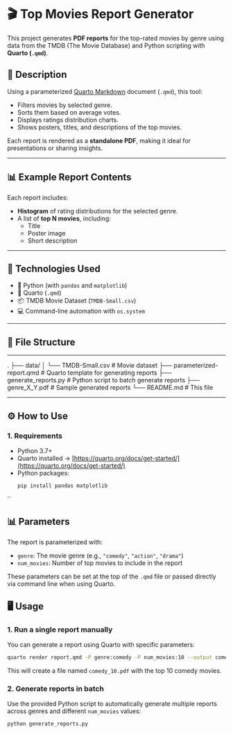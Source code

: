 # 🎬 Top Movies Report Generator

This project generates **PDF reports** for the top-rated movies by genre using data from the TMDB (The Movie Database) and Python scripting with **Quarto (`.qmd`)**.

## 📄 Description

Using a parameterized [Quarto Markdown](https://quarto.org/) document (`.qmd`), this tool:
- Filters movies by selected genre.
- Sorts them based on average votes.
- Displays ratings distribution charts.
- Shows posters, titles, and descriptions of the top movies.

Each report is rendered as a **standalone PDF**, making it ideal for presentations or sharing insights.

---

## 📊 Example Report Contents

Each report includes:
- **Histogram** of rating distributions for the selected genre.
- A list of **top N movies**, including:
  - Title
  - Poster image
  - Short description

---

## 🧠 Technologies Used

- 🐍 Python (with `pandas` and `matplotlib`)
- 📄 Quarto (`.qmd`)
- 📦 TMDB Movie Dataset (`TMDB-Small.csv`)
- 💻 Command-line automation with `os.system`

---

## 📁 File Structure
---
.
├── data/
│   └── TMDB-Small.csv               # Movie dataset
├── parameterized-report.qmd         # Quarto template for generating reports
├── generate_reports.py              # Python script to batch generate reports
├── genre_X_Y.pdf                    # Sample generated reports
└── README.md                        # This file

---

## ⚙️ How to Use

### 1. Requirements

- Python 3.7+
- Quarto installed → [https://quarto.org/docs/get-started/](https://quarto.org/docs/get-started/)
- Python packages:
  ```bash
  pip install pandas matplotlib
``
  ## 📊 Parameters

The report is parameterized with:

- `genre`: The movie genre (e.g., `"comedy"`, `"action"`, `"drama"`)
- `num_movies`: Number of top movies to include in the report

These parameters can be set at the top of the `.qmd` file or passed directly via command line when using Quarto.

## 🖥️ Usage

### 1. Run a single report manually

You can generate a report using Quarto with specific parameters:

```bash
quarto render report.qmd -P genre:comedy -P num_movies:10 --output comedy_10.pdf
```

This will create a file named `comedy_10.pdf` with the top 10 comedy movies.

### 2. Generate reports in batch

Use the provided Python script to automatically generate multiple reports across genres and different `num_movies` values:

```bash
python generate_reports.py

